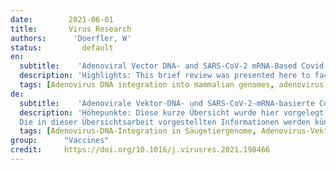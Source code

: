 ```yaml
---
date:        2021-06-01
title:       Virus Research
authors:      'Doerfler, W'
status:         default
en:
  subtitle:    'Adenoviral Vector DNA- and SARS-CoV-2 mRNA-Based Covid-19 Vaccines: Possible Integration into the Human Genome - Are Adenoviral Genes Expressed in Vector-based Vaccines?'
  description: 'Highlights: This brief review was presented here to facilitate an independent and more balanced discussion on the potential risks due to the presence of adenovirus vector DNA (AstraZeneca, Johnson & Johnson, Sputnik V and others) or SARS-CoV-2 RNA (BioNTech/Pfizer, Moderna) in vaccines that are supposed to protect against Covid-19. Of course, injections of vector-based vaccines into human deltoid muscle is a different matter than rare chance events leading to recombination events between foreign and human DNAs in experimental systems as described above. Moreover, neither type nor frequency of consequences of rare vector integration events can be realistically assessed at present. The recently published results on the benefits of protection against Covid-19 offered by the BioNTech/Pfizer vaccines are encouraging Dagan et al. 2021]. Granted, the jury is still out on whether any of the vaccines’ will protect against the more dangerous new SARS-CoV-2 variants from the UK, South Africa, Brazil and unknown variants that might arise in the future given the poorly controlled levels of viral replication around the world. Lastly, we are ignorant about vaccine protection against the development of prolonged and late-onset symptoms of Covid-19. The information presented in this review will help future vaccinees to weigh a risk versus benefit assessment, namely the integration events of adenovirus vector or of SARS-CoV-2 RNA reverse transcript DNA at low frequency versus hopefully high vaccine efficacy and protection. Moreover, since SARS-CoV-2 infection by itself can be associated with the integration of reverse transcripts of the viral RNA [Zhang et al, 2020], this series of events might become inescapable in any SARS-CoV-2 infection. Lastly, the extent to which adenoviral gene products might become co-expressed with the SARS-CoV-2 spike glycoprotein upon vector-vaccine injection into human deltoid muscles remains un-investigated. At present we cannot gauge their possible effects on the human organism, if actually expressed. Opportunities and risks, both at the same time, remain beyond our expectations of absolute controls because life and evolution likely have been based on “chance mechanisms” from the very beginning. Clinical observations on long lasting positive RT-PCR test results that imply SARS-CoV-2 DNA integration into the human genome in the course of some Covid-19 cases, render apprehensions about vaccine-associated integration events unrealistic, when compared to the hoped-for benefits by vaccination against Covid-19. The human population of 2021 faces a biomedical crisis of unprecedented dimensions in recent times and will have to accept the best available countermeasures against Covid-19 of the day – Vaccination.'
  tags: [Adenovirus DNA integration into mammalian genomes, adenovirus vector DNA integration into human genome, expression of adenoviral genes in vector DNA, adenovirus vector DNA & RNA-based SARS-CoV-2 vaccines, epigenetic consequences of foreign DNA integration, retrotranscription of SARS-CoV-2 RNA into DNA]
de: 
  subtitle:    'Adenovirale Vektor-DNA- und SARS-CoV-2-mRNA-basierte Covid-19-Impfstoffe: Mögliche Integration in das menschliche Genom - Werden Adenovirus-Gene in vektorbasierten Impfstoffen exprimiert?'
  description: 'Höhepunkte: Diese kurze Übersicht wurde hier vorgelegt, um eine unabhängige und ausgewogenere Diskussion über die potenziellen Risiken aufgrund des Vorhandenseins von Adenovirus-Vektor-DNA (AstraZeneca, Johnson & Johnson, Sputnik V und andere) oder SARS-CoV-2-RNA (BioNTech/Pfizer, Moderna) in Impfstoffen zu ermöglichen, die vor Covid-19 schützen sollen. Natürlich ist die Injektion von vektorbasierten Impfstoffen in den menschlichen Deltamuskel etwas anderes als seltene Zufallsereignisse, die zu Rekombinationen zwischen fremder und menschlicher DNA in experimentellen Systemen führen, wie oben beschrieben. Außerdem lassen sich weder Art noch Häufigkeit der Folgen seltener Vektorintegrationsereignisse derzeit realistisch einschätzen. Die kürzlich veröffentlichten Ergebnisse zum Schutz vor Covid-19 durch die Impfstoffe von BioNTech/Pfizer sind ermutigend Dagan et al. 2021]. Allerdings ist noch offen, ob einer der Impfstoffe vor den gefährlicheren neuen SARS-CoV-2-Varianten aus dem Vereinigten Königreich, Südafrika und Brasilien sowie vor unbekannten Varianten, die in Zukunft auftreten könnten, schützen wird, da die Virusreplikation weltweit nur unzureichend kontrolliert wird. Und schließlich wissen wir nichts über den Impfschutz gegen die Entwicklung langwieriger und spät auftretender Symptome von Covid-19. 
  Die in dieser Übersichtsarbeit vorgestellten Informationen werden künftigen Impflingen dabei helfen, eine Risiko-Nutzen-Abwägung vorzunehmen, d. h. zwischen den Integrationsereignissen des Adenovirus-Vektors oder der SARS-CoV-2-RNA-Reverse-Transkript-DNA mit geringer Häufigkeit und der hoffentlich hohen Wirksamkeit und dem Schutz des Impfstoffs. Da die SARS-CoV-2-Infektion selbst mit der Integration von reversen Transkripten der viralen RNA verbunden sein kann [Zhang et al., 2020], könnte diese Reihe von Ereignissen bei jeder SARS-CoV-2-Infektion unausweichlich werden. Schließlich ist das Ausmaß der Koexpression von adenoviralen Genprodukten mit dem SARS-CoV-2-Spike-Glykoprotein bei der Injektion des Vektorimpfstoffs in menschliche Deltamuskeln noch nicht untersucht worden. Gegenwärtig können wir ihre möglichen Auswirkungen auf den menschlichen Organismus nicht abschätzen, wenn sie tatsächlich exprimiert werden. Chancen und Risiken zugleich bleiben jenseits unserer Vorstellungen von absoluter Kontrolle, da das Leben und die Evolution wahrscheinlich von Anfang an auf "Zufallsmechanismen" beruhten. Klinische Beobachtungen über lang anhaltende positive RT-PCR-Testergebnisse, die auf eine SARS-CoV-2-DNA-Integration in das menschliche Genom im Verlauf einiger Covid-19-Fälle hindeuten, lassen Befürchtungen über impfstoffbedingte Integrationsereignisse unrealistisch erscheinen, wenn man sie mit dem erhofften Nutzen einer Impfung gegen Covid-19 vergleicht. Die menschliche Bevölkerung des Jahres 2021 steht vor einer biomedizinischen Krise, wie sie in jüngster Zeit noch nie dagewesen ist, und wird die beste verfügbare Gegenmaßnahme gegen Covid-19 akzeptieren müssen - die Impfung.'
  tags: [Adenovirus-DNA-Integration in Säugetiergenome, Adenovirus-Vektor-DNA-Integration in menschliches Genom, Expression adenoviraler Gene in Vektor-DNA, Adenovirus-Vektor-DNA & RNA-basierte SARS-CoV-2-Impfstoffe, epigenetische Konsequenzen der Fremd-DNA-Integration, Retrotranskription von SARS-CoV-2-RNA in DNA]
group:      "Vaccines"
credit:     https://doi.org/10.1016/j.virusres.2021.198466
---
```

<object data="{{ page.link }}" style='height:calc(100vh - 400px); width: 100%' type='application/pdf'></object>